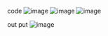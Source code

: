 code ![image](https://github.com/user-attachments/assets/2a643380-f8f7-46b8-9073-aff73f589175)  ![image](https://github.com/user-attachments/assets/4acf6ea7-f219-476e-a113-b880a095e7f8)  ![image](https://github.com/user-attachments/assets/39d03546-cb8a-440c-aed1-3620ced2e109)


out put ![image](https://github.com/user-attachments/assets/044317bd-7c2d-4a10-9b5c-66e26085dfe1)





 
